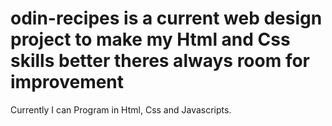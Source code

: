 # odin-recipes is a current web design project to make my Html and Css skills better theres always room for improvement
Currently I can Program in Html, Css and Javascripts.
